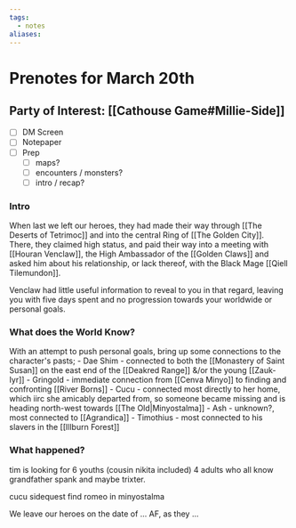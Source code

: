 ```yaml
---
tags:
  - notes
aliases:
---
```


# Prenotes for March 20th
## Party of Interest: [[Cathouse Game#Millie-Side]]
- [ ] DM Screen
- [ ] Notepaper
- [ ] Prep
	- [ ] maps?
	- [ ] encounters / monsters?
	- [ ] intro / recap?

### Intro

When last we left our heroes, they had made their way through [[The Deserts of Tetrimoc]] and into the central Ring of [[The Golden City]]. There, they claimed high status, and paid their way into a meeting with [[Houran Venclaw]], the High Ambassador of the [[Golden Claws]] and asked him about his relationship, or lack thereof, with the Black Mage [[Qiell Tilemundon]].

Venclaw had little useful information to reveal to you in that regard, leaving you with five days spent and no progression towards your worldwide or personal goals.

### What does the World Know?

With an attempt to push personal goals, bring up some connections to the character's pasts;
	- Dae Shim - connected to both the [[Monastery of Saint Susan]] on the east end of the [[Deakred Range]] &/or the young [[Zauk-Iyr]]
	- Gringold - immediate connection from [[Cenva Minyo]] to finding and confronting [[River Borns]]
	- Cucu - connected most directly to her home, which iirc she amicably departed from, so someone became missing and is heading north-west towards [[The Old|Minyostalma]]
	- Ash - unknown?, most connected to [[Agrandica]]
	- Timothius - most connected to his slavers in the [[Illburn Forest]]



### What happened?

tim is looking for 6 youths (cousin nikita included) 4 adults who all know grandfather spank and maybe trixter. 

cucu sidequest find romeo in minyostalma

We leave our heroes on the date of ... AF, as they ...
